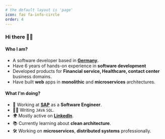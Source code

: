 ```yaml
---
# the default layout is 'page'
icon: fas fa-info-circle
order: 4
---
```


### Hi there 👋👋

#### Who I am?
- A software developer based in **[Germany](https://en.wikipedia.org/wiki/Germany).**
- Have 6 years of hands-on experience in **software development**
- Developed products for **Financial service, Healthcare, contact center** business domains.
- Have built **web** apps in **monolithic** and **microservices** architectures.

#### What I'm doing?
- 🏢 Working at **[SAP](https://www.sap.com/germany/index.html?url_id=auto_hp_redirect_germany)** as a **Software Engineer**.
- 👨‍💻 Writing `JAVA` `SQL`.
- 🌍 Mostly active on **[LinkedIn](https://www.linkedin.com/in/ronokdev)**.
- 📚 Currently learning about **clean architecture**.
- 🛠️ Working on **microservices**, **distributed systems** professionally.

